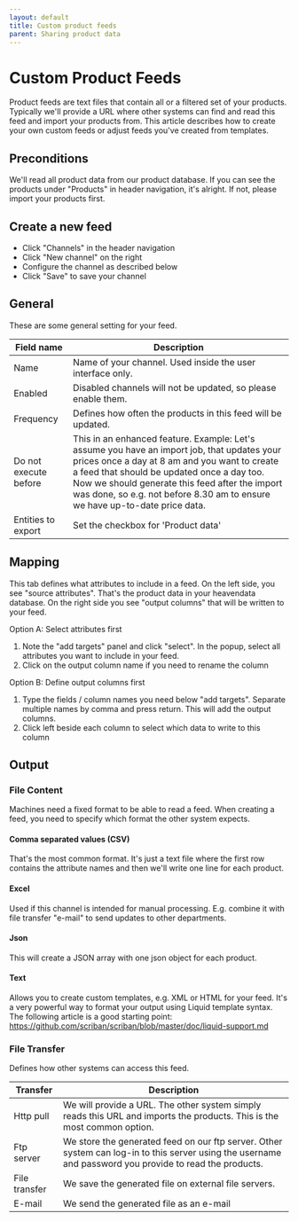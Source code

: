 ```yaml
---
layout: default
title: Custom product feeds
parent: Sharing product data
---
```


# Custom Product Feeds

Product feeds are text files that contain all or a filtered set of your products. Typically we'll provide a URL where other systems can find and read
this feed and import your products from. This article describes how to create your own custom feeds or adjust feeds you've created from templates.

## Preconditions

We'll read all product data from our product database. If you can see the products under "Products" in header navigation, it's alright. If not, please import your products first.

## Create a new feed

* Click "Channels" in the header navigation
* Click "New channel" on the right
* Configure the channel as described below
* Click "Save" to save your channel

## General

These are some general setting for your feed.

| Field name | Description 
| --- | ---
| Name | Name of your channel. Used inside the user interface only.
| Enabled | Disabled channels will not be updated, so please enable them.
| Frequency | Defines how often the products in this feed will be updated.
| Do not execute before | This in an enhanced feature. Example: Let's assume you have an import job, that updates your prices once a day at 8 am and you want to create a feed that should be updated once a day too. Now we should generate this feed after the import was done, so e.g. not before 8.30 am to ensure we have up-to-date price data.
| Entities to export | Set the checkbox for 'Product data'

## Mapping

This tab defines what attributes to include in a feed. On the left side, you see "source attributes". That's the product data in your heavendata database. On the right side you see "output columns" that will be written to your feed.

Option A: Select attributes first
1. Note the "add targets" panel and click "select". In the popup, select all attributes you want to include in your feed.
2. Click on the output column name if you need to rename the column

Option B: Define output columns first
1. Type the fields / column names you need below "add targets". Separate multiple names by comma and press return. This will add the output columns.
2. Click left beside each column to select which data to write to this column

## Output

### File Content
Machines need a fixed format to be able to read a feed. When creating a feed, you need to specify which format the other system expects.

#### Comma separated values (CSV)
That's the most common format. It's just a text file where the first row contains the attribute names and then we'll write one line for each product.

#### Excel
Used if this channel is intended for manual processing. E.g. combine it with file transfer "e-mail" to send updates to other departments.

#### Json
This will create a JSON array with one json object for each product.

#### Text
Allows you to create custom templates, e.g. XML or HTML for your feed. It's a very powerful way to format your output using Liquid template syntax. The following article is a good starting point: https://github.com/scriban/scriban/blob/master/doc/liquid-support.md

### File Transfer
Defines how other systems can access this feed.

| Transfer | Description
| --- | ---
| Http pull | We will provide a URL. The other system simply reads this URL and imports the products. This is the most common option. 
| Ftp server | We store the generated feed on our ftp server. Other system can log-in to this server using the username and password you provide to read the products.
| File transfer | We save the generated file on external file servers.
| E-mail | We send the generated file as an e-mail